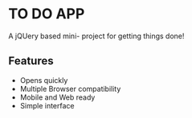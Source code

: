 # TO DO APP

A jQUery based mini- project for getting things done!



## Features
* Opens quickly
* Multiple Browser compatibility
* Mobile and Web ready
* Simple interface
